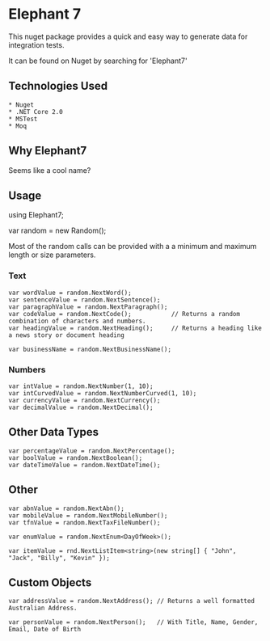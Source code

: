 
# Elephant 7

This nuget package provides a quick and easy way to generate data for integration tests.

It can be found on Nuget by searching for 'Elephant7'

## Technologies Used
	* Nuget
	* .NET Core 2.0
	* MSTest
	* Moq

## Why Elephant7
Seems like a cool name?

## Usage
using Elephant7;

var random = new Random();

Most of the random calls can be provided with a a minimum and maximum length or size parameters.

### Text 
    var wordValue = random.NextWord();
    var sentenceValue = random.NextSentence();
    var paragraphValue = random.NextParagraph();
    var codeValue = random.NextCode();           // Returns a random combination of characters and numbers.
    var headingValue = random.NextHeading();     // Returns a heading like a news story or document heading

    var businessName = random.NextBusinessName();

### Numbers
    var intValue = random.NextNumber(1, 10);
    var intCurvedValue = random.NextNumberCurved(1, 10);
    var currencyValue = random.NextCurrency();
    var decimalValue = random.NextDecimal();

##  Other Data Types
    var percentageValue = random.NextPercentage();
    var boolValue = random.NextBoolean();
    var dateTimeValue = random.NextDateTime();
    
## Other
    var abnValue = random.NextAbn();
    var mobileValue = random.NextMobileNumber();
    var tfnValue = random.NextTaxFileNumber();
    
    var enumValue = random.NextEnum<DayOfWeek>();

    var itemValue = rnd.NextListItem<string>(new string[] { "John", "Jack", "Billy", "Kevin" });

## Custom Objects
    var addressValue = random.NextAddress(); // Returns a well formatted Australian Address.

    var personValue = random.NextPerson();   // With Title, Name, Gender, Email, Date of Birth
